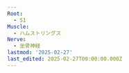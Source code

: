 ```yaml
---
Root:
  - S1
Muscle:
  - ハムストリングス
Nerve:
  - 坐骨神経
lastmod: '2025-02-27'
last_edited: 2025-02-27T00:00:00.000Z
---
```



